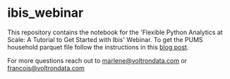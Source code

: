 # ibis_webinar

This repository contains the notebook for the 'Flexible Python Analytics at Scale: A Tutorial to Get Started with Ibis' Webinar. To get the PUMS household parquet file follow the instructions in this [blog post](https://voltrondata.com/resources/top-python-tools-analyze-pums-census-data). 

For more questions reach out to marlene@voltrondata.com or francois@voltrondata.com 
